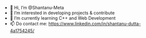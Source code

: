 - 👋 Hi, I’m @Shantanu-Meta
- 👀 I’m interested in developing projects & contribute
- 🌱 I’m currently learning C++ and Web Development
- 📫 Do contact me: https://www.linkedin.com/in/shantanu-dutta-4a1754245/

<!---
Shantanu-Meta/Shantanu-Meta is a ✨ special ✨ repository because its `README.md` (this file) appears on your GitHub profile.
You can click the Preview link to take a look at your changes.
--->
